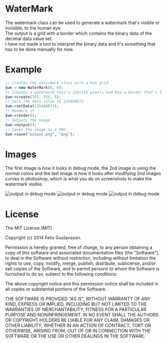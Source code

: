 WaterMark
======

The watermark class can be used to generate a watermark that's visible or invisible, to the human eye.  
The output is a grid with a border which contains the binary data of the decimal data value set.  
I have not made a tool to interpret the binary data and it's something that has to be done manually for now.  

Example
======

```php
// Creates the watermark class with a 6x6 grid
$wm = new WaterMark(6, 6);
// Creates a watermark that's 155x155 pixels and has a border that's 5 pixels wide
$wm->create(155, 155, 5);
// Sets the data value to 135468872
$wm->setData(135468872);
// Renders it
$wm->render();
// Outputs the image
$wm->output();
// Saves the image as a PNG
$wm->save("output.png", "png");
```

Images
======

The first image is how it looks in debug mode, the 2nd image is using the normal colors and the last image is how it looks after modifying 2nd images curves in photoshop, which is what you do on screenshots to make the watermark visible.

![output in debug mode](https://raw2.github.com/BlackVoid/WaterMark/master/examples/debug.png)
![output in debug mode](https://raw2.github.com/BlackVoid/WaterMark/master/examples/normal.png)
![output in debug mode](https://raw2.github.com/BlackVoid/WaterMark/master/examples/photoshop.png)

License
======

The MIT License (MIT)

Copyright (c) 2014 Felix Gustavsson.

Permission is hereby granted, free of charge, to any person obtaining a copy
of this software and associated documentation files (the "Software"), to deal
in the Software without restriction, including without limitation the rights
to use, copy, modify, merge, publish, distribute, sublicense, and/or sell
copies of the Software, and to permit persons to whom the Software is
furnished to do so, subject to the following conditions:

The above copyright notice and this permission notice shall be included in all
copies or substantial portions of the Software.

THE SOFTWARE IS PROVIDED "AS IS", WITHOUT WARRANTY OF ANY KIND, EXPRESS OR
IMPLIED, INCLUDING BUT NOT LIMITED TO THE WARRANTIES OF MERCHANTABILITY,
FITNESS FOR A PARTICULAR PURPOSE AND NONINFRINGEMENT. IN NO EVENT SHALL THE
AUTHORS OR COPYRIGHT HOLDERS BE LIABLE FOR ANY CLAIM, DAMAGES OR OTHER
LIABILITY, WHETHER IN AN ACTION OF CONTRACT, TORT OR OTHERWISE, ARISING FROM,
OUT OF OR IN CONNECTION WITH THE SOFTWARE OR THE USE OR OTHER DEALINGS IN THE
SOFTWARE.
